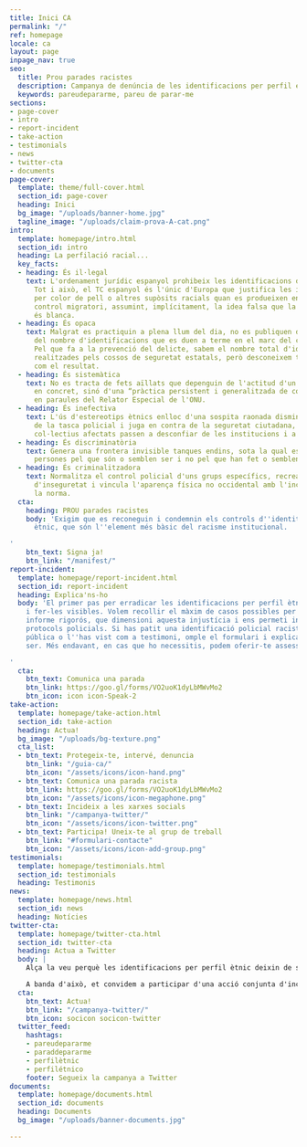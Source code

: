 ```yaml
---
title: Inici CA
permalink: "/"
ref: homepage
locale: ca
layout: page
inpage_nav: true
seo:
  title: Prou parades racistes
  description: Campanya de denúncia de les identificacions per perfil étnic.
  keywords: pareudepararme, pareu de parar-me
sections:
- page-cover
- intro
- report-incident
- take-action
- testimonials
- news
- twitter-cta
- documents
page-cover:
  template: theme/full-cover.html
  section_id: page-cover
  heading: Inici
  bg_image: "/uploads/banner-home.jpg"
  tagline_image: "/uploads/claim-prova-A-cat.png"
intro:
  template: homepage/intro.html
  section_id: intro
  heading: La perfilació racial...
  key_facts:
  - heading: És il·legal
    text: L'ordenament jurídic espanyol prohibeix les identificacions discriminatòries.
      Tot i això, el TC espanyol és l'únic d'Europa que justifica les identificacions
      per color de pell o altres supòsits racials quan es produeixen en el marc del
      control migratori, assumint, implícitament, la idea falsa que la població espanyola
      és blanca.
  - heading: És opaca
    text: Malgrat es practiquin a plena llum del dia, no es publiquen dades oficials
      del nombre d'identificacions que es duen a terme en el marc del control migratori.
      Pel que fa a la prevenció del delicte, sabem el nombre total d'identificacions
      realitzades pels cossos de seguretat estatals, però desconeixem tant la motivació
      com el resultat.
  - heading: És sistemàtica
    text: No es tracta de fets aïllats que depenguin de l'actitud d'un funcionari
      en concret, sinó d'una “pràctica persistent i generalitzada de control identitari”,
      en paraules del Relator Especial de l'ONU.
  - heading: És inefectiva
    text: L'ús d'estereotips ètnics enlloc d'una sospita raonada disminueix l'eficàcia
      de la tasca policial i juga en contra de la seguretat ciutadana, ja que els
      col·lectius afectats passen a desconfiar de les institucions i a no col·laborar-hi.
  - heading: És discriminatòria
    text: Genera una frontera invisible tanques endins, sota la qual es para a les
      persones pel que són o semblen ser i no pel que han fet o semblen haver fet.
  - heading: És criminalitzadora
    text: Normalitza el control policial d'uns grups específics, recrea una sensació
      d'inseguretat i vincula l'aparença física no occidental amb l'incompliment de
      la norma.
  cta:
    heading: PROU parades racistes
    body: 'Exigim que es reconeguin i condemnin els controls d''identitat per perfil
      ètnic, que són l''element més bàsic del racisme institucional.

'
    btn_text: Signa ja!
    btn_link: "/manifest/"
report-incident:
  template: homepage/report-incident.html
  section_id: report-incident
  heading: Explica'ns-ho
  body: 'El primer pas per erradicar les identificacions per perfil ètnic és desnormalitzar-les
    i fer-les visibles. Volem recollir el màxim de casos possibles per elaborar un
    informe rigorós, que dimensioni aquesta injustícia i ens permeti incidir en els
    protocols policials. Si has patit una identificació policial racista a la via
    pública o l''has vist com a testimoni, omple el formulari i explica''ns com va
    ser. Més endavant, en cas que ho necessitis, podem oferir-te assessorament legal.

'
  cta:
    btn_text: Comunica una parada
    btn_link: https://goo.gl/forms/VO2uoK1dyLbMWvMo2
    btn_icon: icon icon-Speak-2
take-action:
  template: homepage/take-action.html
  section_id: take-action
  heading: Actua!
  bg_image: "/uploads/bg-texture.png"
  cta_list:
  - btn_text: Protegeix-te, intervé, denuncia
    btn_link: "/guia-ca/"
    btn_icon: "/assets/icons/icon-hand.png"
  - btn_text: Comunica una parada racista
    btn_link: https://goo.gl/forms/VO2uoK1dyLbMWvMo2
    btn_icon: "/assets/icons/icon-megaphone.png"
  - btn_text: Incideix a les xarxes socials
    btn_link: "/campanya-twitter/"
    btn_icon: "/assets/icons/icon-twitter.png"
  - btn_text: Participa! Uneix-te al grup de treball
    btn_link: "#formulari-contacte"
    btn_icon: "/assets/icons/icon-add-group.png"
testimonials:
  template: homepage/testimonials.html
  section_id: testimonials
  heading: Testimonis
news:
  template: homepage/news.html
  section_id: news
  heading: Notícies
twitter-cta:
  template: homepage/twitter-cta.html
  section_id: twitter-cta
  heading: Actua a Twitter
  body: |
    Alça la veu perquè les identificacions per perfil ètnic deixin de ser una pràctica normalitzada! Utilitza el HT **#pareudepararme** sempre que vulguis, per denunciar a l'instant una parada policial discriminatòria, per difondre una notícia relacionada amb la perfilació ètnica, per donar la teva opinió sobre el tema, etc.

    A banda d'això, et convidem a participar d'una acció conjunta d'incidència política a twitter que no acabarà fins que les persones responsables hagin establert tots els mecanismes necessaris per prohibir i perseguir aquesta pràctica il·legal. Menciona a polítics, policies, jutges, advocats, intel·lectuals, periodistes, activistes, artistes... Fes que es posicionin i s'impliquin en la lluita!
  cta:
    btn_text: Actua!
    btn_link: "/campanya-twitter/"
    btn_icon: socicon socicon-twitter
  twitter_feed:
    hashtags:
    - pareudepararme
    - paraddepararme
    - perfilètnic
    - perfilétnico
    footer: Segueix la campanya a Twitter
documents:
  template: homepage/documents.html
  section_id: documents
  heading: Documents
  bg_image: "/uploads/banner-documents.jpg"

---
```


